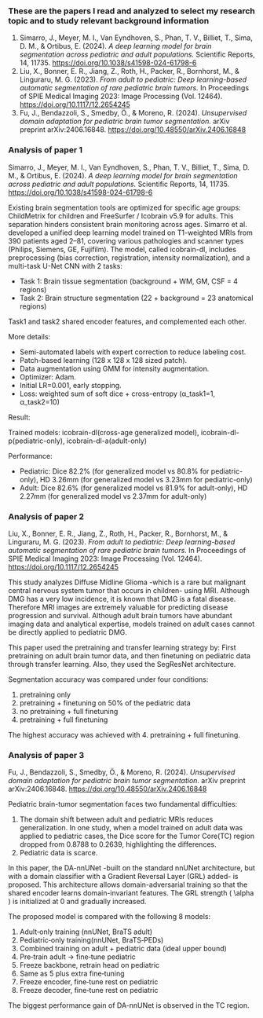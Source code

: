 ### These are the papers I read and analyzed to select my research topic and to study relevant background information

1.  Simarro, J., Meyer, M. I., Van Eyndhoven, S., Phan, T. V., Billiet, T., Sima, D. M., &
    Ortibus, E. (2024).
    _A deep learning model for brain segmentation across pediatric and adult
    populations._
    Scientific Reports, 14, 11735. https://doi.org/10.1038/s41598-024-61798-6
2.  Liu, X., Bonner, E. R., Jiang, Z., Roth, H., Packer, R., Bornhorst, M., & Linguraru, M. G.
    (2023).
    _From adult to pediatric: Deep learning-based automatic segmentation of rare
    pediatric brain tumors._
    In Proceedings of SPIE Medical Imaging 2023: Image Processing (Vol. 12464).
    https://doi.org/10.1117/12.2654245
3.  Fu, J., Bendazzoli, S., Smedby, Ö., & Moreno, R. (2024).
    _Unsupervised domain adaptation for pediatric brain tumor segmentation._
    arXiv preprint arXiv:2406.16848. https://doi.org/10.48550/arXiv.2406.16848

### Analysis of paper 1

Simarro, J., Meyer, M. I., Van Eyndhoven, S., Phan, T. V., Billiet, T., Sima, D. M., &
Ortibus, E. (2024).
_A deep learning model for brain segmentation across pediatric and adult
populations._
Scientific Reports, 14, 11735. https://doi.org/10.1038/s41598-024-61798-6

Existing brain segmentation tools are optimized for specific age groups: ChildMetrix for children and FreeSurfer / Icobrain v5.9 for adults. This separation hinders consistent brain monitoring across ages. Simarro et al. developed a unified deep learning model trained on T1-weighted MRIs from 390 patients aged 2–81, covering various pathologies and scanner types (Philips, Siemens, GE, Fujifilm). The model, called icobrain-dl, includes preprocessing (bias correction, registration, intensity normalization), and a multi-task U-Net CNN with 2 tasks:

- Task 1: Brain tissue segmentation (background + WM, GM, CSF = 4 regions)
- Task 2: Brain structure segmentation (22 + background = 23 anatomical regions)

Task1 and task2 shared encoder features, and complemented each other.

More details:

- Semi-automated labels with expert correction to reduce labeling cost.
- Patch-based learning (128 x 128 x 128 sized patch).
- Data augmentation using GMM for intensity augmentation.
- Optimizer: Adam.
- Initial LR=0.001, early stopping.
- Loss: weighted sum of soft dice + cross-entropy (α_task1=1, α_task2=10)

Result:

Trained models: icobrain-dl(cross-age generalized model), icobrain-dl-p(pediatric-only), icobrain-dl-a(adult-only)

Performance:

- Pediatric: Dice 82.2% (for generalized model vs 80.8% for pediatric-only),
  HD 3.26mm (for generalized model vs 3.23mm for pediatric-only)
- Adult: Dice 82.6% (for generalized model vs 81.9% for adult-only),
  HD 2.27mm (for generalized model vs 2.37mm for adult-only)

### Analysis of paper 2

Liu, X., Bonner, E. R., Jiang, Z., Roth, H., Packer, R., Bornhorst, M., & Linguraru, M. G.
(2023).
_From adult to pediatric: Deep learning-based automatic segmentation of rare
pediatric brain tumors._
In Proceedings of SPIE Medical Imaging 2023: Image Processing (Vol. 12464).
https://doi.org/10.1117/12.2654245

This study analyzes Diffuse Midline Glioma -which is a rare but malignant central nervous system tumor that occurs in children- using MRI. Although DMG has a very low incidence, it is known that DMG is a fatal disease. Therefore MRI images are extremely valuable for predicting disease progression and survival. Although adult brain tumors have abundant imaging data and analytical expertise, models trained on adult cases cannot be directly applied to pediatric DMG.

This paper used the pretraining and transfer learning strategy by: First pretraining on adult brain tumor data, and then finetuning on pediatric data through transfer learning. Also, they used the SegResNet architecture.

Segmentation accuracy was compared under four conditions:

1. pretraining only
2. pretraining + finetuning on 50% of the pediatric data
3. no pretraining + full finetuning
4. pretraining + full finetuning

The highest accuracy was achieved with 4. pretraining + full finetuning.

### Analysis of paper 3

Fu, J., Bendazzoli, S., Smedby, Ö., & Moreno, R. (2024).
_Unsupervised domain adaptation for pediatric brain tumor segmentation._
arXiv preprint arXiv:2406.16848. https://doi.org/10.48550/arXiv.2406.16848

Pediatric brain-tumor segmentation faces two fundamental difficulties:

1. The domain shift between adult and pediatric MRIs reduces generalization. In one study, when a model trained on adult data was applied to pediatric cases, the Dice score for the Tumor Core(TC) region dropped from 0.8788 to 0.2639, highlighting the differences.
2. Pediatric data is scarce.

In this paper, the DA-nnUNet -built on the standard nnUNet architecture, but with a domain classifier with a Gradient Reversal Layer (GRL) added- is proposed. This architecture allows domain-adversarial training so that the shared encoder learns domain-invariant features. The GRL strength \( \alpha \) is initialized at 0 and gradually increased.

The proposed model is compared with the following 8 models:

1. Adult‑only training (nnUNet, BraTS adult)
2. Pediatric‑only training(nnUNet, BraTS‑PEDs)
3. Combined training on adult + pediatric data (ideal upper bound)
4. Pre‑train adult → fine‑tune pediatric
5. Freeze backbone, retrain head on pediatric
6. Same as 5 plus extra fine‑tuning
7. Freeze encoder, fine‑tune rest on pediatric
8. Freeze decoder, fine‑tune rest on pediatric

The biggest performance gain of DA-nnUNet is observed in the TC region.
